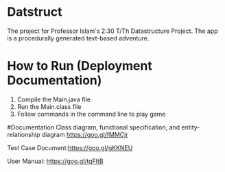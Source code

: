 # Datstruct
The project for Professor Islam's 2:30 T/Th Datastructure Project. The app is a procedurally generated text-based adventure.

# How to Run (Deployment Documentation)
1. Compile the Main.java file
2. Run the Main.class file
3. Follow commands in the command line to play game

#Documentation
Class diagram, functional specification, and entity-relationship diagram
https://goo.gl/fMMCjr

Test Case Document:https://goo.gl/gKKNEU

User Manual: https://goo.gl/tqFltB
